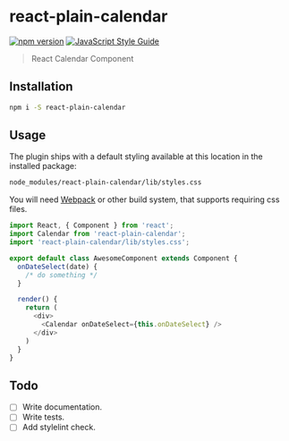 # react-plain-calendar

[![npm version](https://badge.fury.io/js/react-plain-calendar.svg)](https://badge.fury.io/js/react-plain-calendar)
[![JavaScript Style Guide](https://img.shields.io/badge/code_style-standard-brightgreen.svg)](https://standardjs.com)

> React Calendar Component

## Installation

```bash
npm i -S react-plain-calendar
```

## Usage

The plugin ships with a default styling available at this location in the installed package:

```bash
node_modules/react-plain-calendar/lib/styles.css
```

You will need [Webpack](https://webpack.js.org/) or other build system, that supports requiring css files.

```javascript
import React, { Component } from 'react';
import Calendar from 'react-plain-calendar';
import 'react-plain-calendar/lib/styles.css';

export default class AwesomeComponent extends Component {
  onDateSelect(date) {
    /* do something */
  }

  render() {
    return (
      <div>
        <Calendar onDateSelect={this.onDateSelect} />
      </div>
    )
  }
}
```

## Todo
- [ ] Write documentation.
- [ ] Write tests.
- [ ] Add stylelint check.

